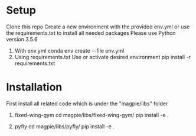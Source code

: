 # Setup

Clone this repo
Create a new environment with the provided env.yml or use the requirements.txt to install all needed packages
Please use Python version 3.5.6

1. With env.yml
   conda env create --file env.yml
2. Using requirements.txt
   Use or activate desired environment
   pip install -r requirements.txt

# Installation

First install all related code which is under the "magpie/libs" folder

1. fixed-wing-gym
   cd magpie/libs/fixed-wing-gym/
   pip install -e .

2. pyfly
   cd magpie/libs/pyfly/
   pip install -e .
